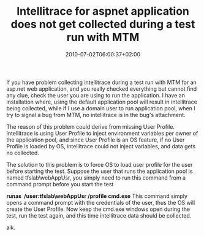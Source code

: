 ﻿---
title: "Intellitrace for aspnet application does not get collected during a test run with MTM"
description: ""
date: 2010-07-02T06:00:37+02:00
draft: false
tags: [Microsoft Test Manager]
categories: [Tfs]
---
If you have problem collecting intellitrace during a test run with MTM for an asp.net web application, and you really checked everything but cannot find any clue, check the user you are using to run the application. I have an installation where, using the default application pool will result in intellitrace being collected, while if I use a domain user to run application pool, when I try to signal a bug from MTM, no intellitrace is in the bug's attachment.

The reason of this problem could derive from missing User Profile. Intellitrace is using User Profile to inject environment variables per owner of the application pool, and since User Profile is an OS feature, if no User Profile is loaded by OS, intellitrace could not inject variables, and data gets no collected.

The solution to this problem is to force OS to load user profile for the user before starting the test. Suppose the user that runs the application pool is named tfslab\webAppUsr, you simply need to run this command from a command prompt before you start the test

 **runas  /user:tfslab\webAppUsr /profile cmd.exe** This command simply opens a command prompt with the credentials of the user, thus the OS will create the User Profile. Now keep the cmd.exe windows open during the test, run the test again, and this time intellitrace data should be collected.

alk.
